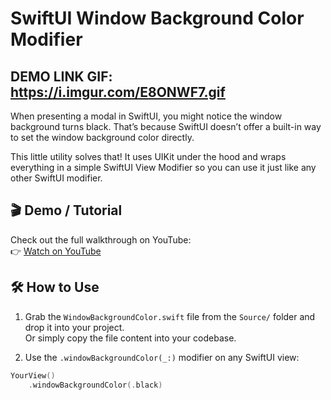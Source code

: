 # SwiftUI Window Background Color Modifier

## DEMO LINK GIF: https://i.imgur.com/E8ONWF7.gif

When presenting a modal in SwiftUI, you might notice the window background turns black. That’s because SwiftUI doesn’t offer a built-in way to set the window background color directly.

This little utility solves that! It uses UIKit under the hood and wraps everything in a simple SwiftUI View Modifier so you can use it just like any other SwiftUI modifier.

## 🎬 Demo / Tutorial

Check out the full walkthrough on YouTube:  
👉 [Watch on YouTube](https://youtu.be/uR28vYC8m2I?si=m7SI7lUEd2_fiaok)

## 🛠 How to Use

1. Grab the `WindowBackgroundColor.swift` file from the `Source/` folder and drop it into your project.  
   Or simply copy the file content into your codebase.

2. Use the `.windowBackgroundColor(_:)` modifier on any SwiftUI view:

```swift
YourView()
    .windowBackgroundColor(.black)
